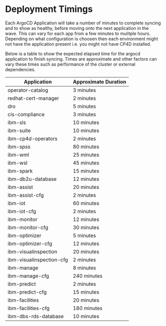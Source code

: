 Deployment Timings
===============================================================================

Each ArgoCD Application will take a number of minutes to complete syncing and to show as healthy, before moving onto the next application in the wave. This can vary for each app from a few minutes to mulitple hours. Depending on what configuration is choosen then each environment might not have the application present i.e. you might not have CP4D installed.

Below is a table to show the expected elapsed time for the argocd application to finish syncing. Times are approximate and other factors can vary these times such as performance of the cluster or external dependencies.

| Application | Approximate Duration |
|-|----------|
| operator-catalog | 3 minutes |
| redhat-cert-manager | 2 minutes |
| dro | 5 minutes |
| cis-compliance | 3 minutes |
| ibm-sls | 10 minutes |
| ibm-suite | 10 minutes |
| ibm-cp4d-operators | 2 minutes |
| ibm-spss | 80 minutes |
| ibm-wml | 25 minutes |
| ibm-wsl | 45 minutes |
| ibm-spark | 15 minutes |
| ibm-db2u-database | 12 minutes |
| ibm-assist | 20 minutes |
| ibm-assist-cfg | 2 minutes |
| ibm-iot | 60 minutes |
| ibm-iot-cfg | 2 minutes |
| ibm-monitor | 12 minutes |
| ibm-monitor-cfg | 30 minutes |
| ibm-optimizer | 5 minutes |
| ibm-optimizer-cfg | 12 minutes |
| ibm-visualinspection | 20 minutes |
| ibm-visualinspection-cfg | 2 minutes |
| ibm-manage | 8 minutes |
| ibm-manage-cfg | 240 minutes |
| ibm-predict | 2 minutes |
| ibm-predict-cfg | 15 minutes |
| ibm-facilities | 20 minutes |
| ibm-facilities-cfg | 180 minutes |
| ibm-dbs-rds-database |10 minutes |